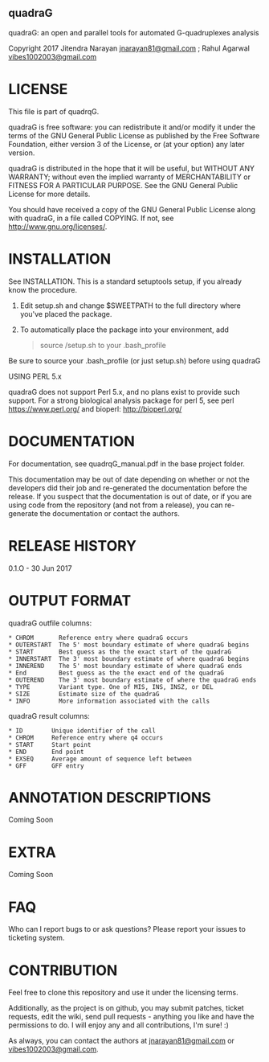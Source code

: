## quadraG
quadraG: an open and parallel tools for automated G-quadruplexes analysis

Copyright 2017 Jitendra Narayan <jnarayan81@gmail.com> ; Rahul Agarwal <vibes1002003@gmail.com>

# LICENSE

This file is part of quadrqG.

quadraG is free software: you can redistribute it and/or modify it under the terms of the GNU General Public License as published by the Free Software Foundation, either version 3 of the License, or (at your option) any later version.

quadraG is distributed in the hope that it will be useful, but WITHOUT ANY WARRANTY; without even the implied warranty of MERCHANTABILITY or FITNESS FOR A PARTICULAR PURPOSE. See the GNU General Public License for more details.

You should have received a copy of the GNU General Public License along with quadraG, in a file called COPYING. If not, see <http://www.gnu.org/licenses/>.

# INSTALLATION

See INSTALLATION. This is a standard setuptools setup, if you already know the procedure.

 1) Edit setup.sh and change $SWEETPATH to the full directory where you've placed the package.
 
 2) To automatically place the package into your environment, add
    > source <path to>/setup.sh 
    to your .bash_profile

Be sure to source your .bash_profile (or just setup.sh) before using quadraG

USING PERL 5.x

quadraG does not support Perl 5.x, and no plans exist to provide such support. For a strong biological analysis package for perl 5, see perl https://www.perl.org/ and bioperl: http://bioperl.org/

# DOCUMENTATION

For documentation, see quadrqG_manual.pdf in the base project folder.

This documentation may be out of date depending on whether or not the developers did their job and re-generated the documentation before the release. If you suspect that the documentation is out of date, or if you are using code from the repository (and not from a release), you can re-generate the documentation or contact the authors.

# RELEASE HISTORY

0.1.O - 30 Jun 2017

# OUTPUT FORMAT

 quadraG outfile columns:
 
    * CHROM       Reference entry where quadraG occurs
    * OUTERSTART  The 5' most boundary estimate of where quadraG begins
    * START       Best guess as the the exact start of the quadraG
    * INNERSTART  The 3' most boundary estimate of where quadraG begins
    * INNEREND    The 5' most boundary estimate of where quadraG ends
    * End         Best guess as the the exact end of the quadraG
    * OUTEREND    The 3' most boundary estimate of where the quadraG ends
    * TYPE        Variant type. One of MIS, INS, INSZ, or DEL
    * SIZE        Estimate size of the quadraG
    * INFO        More information associated with the calls

 quadraG result columns:

    * ID        Unique identifier of the call
    * CHROM     Reference entry where q4 occurs
    * START     Start point
    * END       End point
    * EXSEQ     Average amount of sequence left between
    * GFF       GFF entry
 
# ANNOTATION DESCRIPTIONS
Coming Soon

# EXTRA
 Coming Soon

# FAQ

Who can I report bugs to or ask questions?
Please report your issues to ticketing system.

# CONTRIBUTION

Feel free to clone this repository and use it under the licensing terms.

Additionally, as the project is on github, you may submit patches, ticket requests, edit the wiki, send pull requests - anything you like and have the permissions to do. I will enjoy any and all contributions, I'm sure! :)

As always, you can contact the authors at <jnarayan81@gmail.com> or <vibes1002003@gmail.com>.
